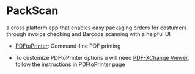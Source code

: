 # PackScan
a cross platform app that enables easy packaging orders for costumers through invoice checking and Barcode scanning with a helpful UI

- [PDFtoPrinter](https://mendelson.org/pdftoprinter.html): Command-line PDF printing

- To customize PDFtoPrinter options u will need [PDF-XChange Viewer](https://www.pdf-xchange.com/product/pdf-xchange-editor/download?fileid=745), follow the instructions in [PDFtoPrinter](https://mendelson.org/pdftoprinter.html) page